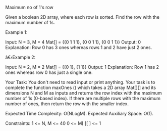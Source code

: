 Maximum no of 1's row 

Given a boolean 2D array, where each row is sorted. Find the row with the maximum number of 1s.

Example 1:

Input:
N = 3, M = 4
Mat[] = {{0 1 1 1},
         {0 0 1 1},
         {0 0 1 1}}
Output: 0
Explanation: Row 0 has 3 ones whereas
rows 1 and 2 have just 2 ones.

â€‹Example 2:

Input: 
N = 2, M = 2
Mat[] = {{0 1},
         {1 1}}
Output: 1
Explanation: Row 1 has 2 ones whereas
row 0 has just a single one. 

Your Task:
You don't need to read input or print anything. Your task is to complete the function maxOnes () which takes a 2D array Mat[][] and its dimensions N and M as inputs and returns the row index with the maximum number of 1s (0-based index). If there are multiple rows with the maximum number of ones, then return the row with the smaller index.


Expected Time Complexity: O(NLogM).
Expected Auxiliary Space: O(1).


Constraints:
1 <= N, M <= 40
0 <= M[ ][ ] <= 1
